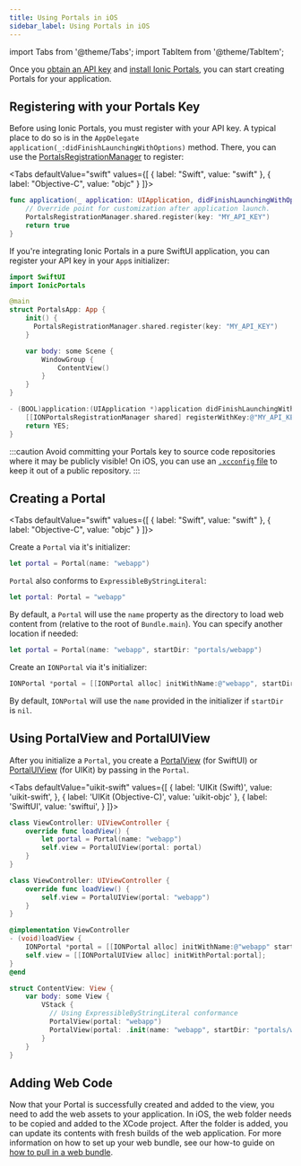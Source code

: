 ```yaml
---
title: Using Portals in iOS
sidebar_label: Using Portals in iOS
---
```


import Tabs from '@theme/Tabs';
import TabItem from '@theme/TabItem';

Once you [obtain an API key](./guide#signup) and [install Ionic Portals](./guide#install), you can start creating Portals for your application.

## Registering with your Portals Key

Before using Ionic Portals, you must register with your API key. A typical place to do so is in the `AppDelegate` `application(_:didFinishLaunchingWithOptions)` method. There, you can use the [PortalsRegistrationManager](https://ionic-portals-ios.vercel.app/documentation/ionicportals/portalsregistrationmanager) to register:

<Tabs
defaultValue="swift"
values={[
{ label: "Swift", value: "swift" },
{ label: "Objective-C", value: "objc" }
]}>
<TabItem value="swift">

```swift title=AppDelegate.swift
func application(_ application: UIApplication, didFinishLaunchingWithOptions launchOptions: [UIApplication.LaunchOptionsKey: Any]?) -> Bool {
    // Override point for customization after application launch.
    PortalsRegistrationManager.shared.register(key: "MY_API_KEY")
    return true
}
```

If you're integrating Ionic Portals in a pure SwiftUI application, you can register your API key in your `App`s initializer:

```swift title=PortalsApp.swift
import SwiftUI
import IonicPortals

@main
struct PortalsApp: App {
    init() {
      PortalsRegistrationManager.shared.register(key: "MY_API_KEY")
    }

    var body: some Scene {
        WindowGroup {
            ContentView()
        }
    }
}
```

</TabItem>

<TabItem value="objc">

```objectivec title=AppDelegate.m
- (BOOL)application:(UIApplication *)application didFinishLaunchingWithOptions:(NSDictionary *)launchOptions {
    [[IONPortalsRegistrationManager shared] registerWithKey:@"MY_API_KEY"];
    return YES;
}
```

</TabItem>

</Tabs>

:::caution
Avoid committing your Portals key to source code repositories where it may be publicly visible!
On iOS, you can use an [`.xcconfig` file](https://nshipster.com/xcconfig/) to keep it out of a public repository.
:::

## Creating a Portal

<Tabs
defaultValue="swift"
values={[
{ label: "Swift", value: "swift" },
{ label: "Objective-C", value: "objc" }
]}>
<TabItem value="swift">

Create a `Portal` via it's initializer:

```swift
let portal = Portal(name: "webapp")
```

`Portal` also conforms to `ExpressibleByStringLiteral`:

```swift
let portal: Portal = "webapp"
```

By default, a `Portal` will use the `name` property as the directory to load web content from (relative to the root of `Bundle.main`). You can specify another location if needed:

```swift
let portal = Portal(name: "webapp", startDir: "portals/webapp")
```

</TabItem>

<TabItem value="objc">

Create an `IONPortal` via it's initializer:

```objectivec
IONPortal *portal = [[IONPortal alloc] initWithName:@"webapp", startDir:nil, initialContext:nil];
```

By default, `IONPortal` will use the `name` provided in the initializer if `startDir` is `nil`.
</TabItem>

</Tabs>

## Using PortalView and PortalUIView

After you initialize a `Portal`, you create a [PortalView](https://ionic-portals-ios.vercel.app/documentation/ionicportals/portalview) (for SwiftUI) or [PortalUIView](https://ionic-portals-ios.vercel.app/documentation/ionicportals/portaluiview) (for UIKit) by passing in the `Portal`.

<Tabs
defaultValue="uikit-swift"
values={[
{ label: 'UIKit (Swift)', value: 'uikit-swift', },
{ label: 'UIKit (Objective-C)', value: 'uikit-objc' },
{ label: 'SwiftUI', value: 'swiftui', }
]}>
<TabItem value="uikit-swift">

```swift title="Portal Initializer"
class ViewController: UIViewController {
    override func loadView() {
        let portal = Portal(name: "webapp")
        self.view = PortalUIView(portal: portal)
    }
}
```

```swift title=ExpressibleByStringLiteral
class ViewController: UIViewController {
    override func loadView() {
        self.view = PortalUIView(portal: "webapp")
    }
}
```

</TabItem>

<TabItem value="uikit-objc">

```objectivec title=ViewController.m
@implementation ViewController
- (void)loadView {
    IONPortal *portal = [[IONPortal alloc] initWithName:@"webapp" startDir:nil initialContext:nil];
    self.view = [[IONPortalUIView alloc] initWithPortal:portal];
}
@end
```

</TabItem>

<TabItem value="swiftui">

```swift title=ContentView.swift
struct ContentView: View {
    var body: some View {
        VStack {
          // Using ExpressibleByStringLiteral conformance
          PortalView(portal: "webapp")
          PortalView(portal: .init(name: "webapp", startDir: "portals/webapp"))
        }
    }
}
```

</TabItem>

</Tabs>

## Adding Web Code

Now that your Portal is successfully created and added to the view, you need to add the web assets to your application. In iOS, the web folder needs to be copied and added to the XCode project. After the folder is added, you can update its contents with fresh builds of the web application. For more information on how to set up your web bundle, see our how-to guide on [how to pull in a web bundle](./how-to/pull-in-web-bundle).
